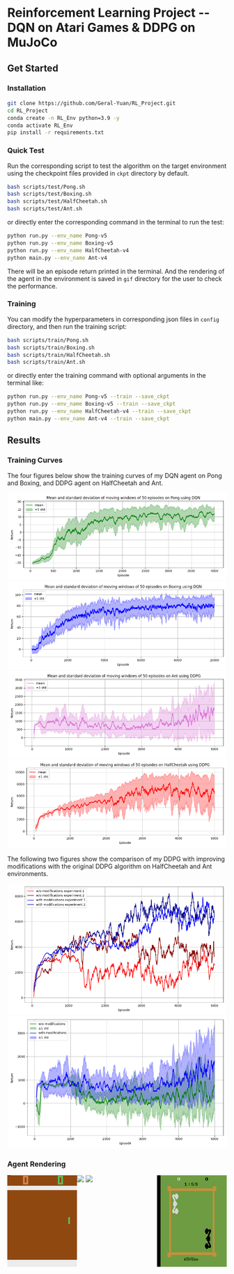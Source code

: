 # Reinforcement Learning Project -- DQN on Atari Games & DDPG on MuJoCo

## Get Started

### Installation

```bash
git clone https://github.com/Geral-Yuan/RL_Project.git
cd RL_Project
conda create -n RL_Env python=3.9 -y
conda activate RL_Env
pip install -r requirements.txt
```

### Quick Test

Run the corresponding script to test the algorithm on the target environment using the checkpoint files provided in `ckpt` directory by default.

```bash
bash scripts/test/Pong.sh
bash scripts/test/Boxing.sh
bash scripts/test/HalfCheetah.sh
bash scripts/test/Ant.sh
```

or directly enter the corresponding command in the terminal to run the test:

```bash
python run.py --env_name Pong-v5
python run.py --env_name Boxing-v5
python run.py --env_name HalfCheetah-v4
python main.py --env_name Ant-v4
```

There will be an episode return printed in the terminal. And the rendering of the agent in the environment is saved in `gif` directory for the user to check the performance.

### Training

You can modify the hyperparameters in corresponding json files in `config` directory, and then run the training script:

```bash
bash scripts/train/Pong.sh
bash scripts/train/Boxing.sh
bash scripts/train/HalfCheetah.sh
bash scripts/train/Ant.sh
```

or directly enter the training command with optional arguments in the terminal like:

```bash
python run.py --env_name Pong-v5 --train --save_ckpt
python run.py --env_name Boxing-v5 --train --save_ckpt
python run.py --env_name HalfCheetah-v4 --train --save_ckpt
python main.py --env_name Ant-v4 --train --save_ckpt
``` 

## Results

### Training Curves

The four figures below show the training curves of my DQN agent on Pong and Boxing, and DDPG agent on HalfCheetah and Ant.

![Pong](figs/DQN/Pong.png)
![Boxing](figs/DQN/Boxing.png)
![Ant](figs/DDPG/Ant.png)
![HalfCheetah](figs/DDPG/HalfCheetah.png)

The following two figures show the comparison of my DDPG with improving modifications with the original DDPG algorithm on HalfCheetah and Ant environments.

![DDPG HalfCheetah](figs/HalfCheetah/DDPG_comp.png)
![DDPG Ant](figs/Ant/DDPG_comp.png)

### Agent Rendering

<img src='figs/Pong.gif' align='left'>
<img src='figs/Boxing.gif' align='right'>
<img src='figs/HalfCheetah.gif'>
<img src='figs/Ant.gif'>
